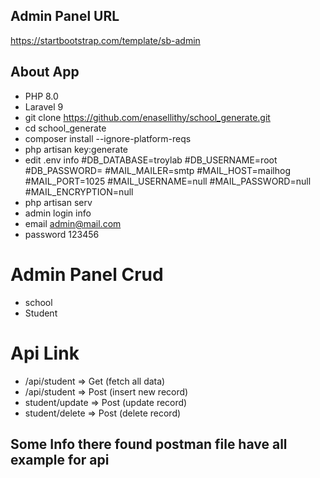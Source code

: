 

## Admin Panel URL 
https://startbootstrap.com/template/sb-admin

## About App
- PHP 8.0
- Laravel 9
- git clone https://github.com/enasellithy/school_generate.git
- cd school_generate
- composer install --ignore-platform-reqs
- php artisan key:generate
- edit .env info
#DB_DATABASE=troylab
#DB_USERNAME=root
#DB_PASSWORD=
#MAIL_MAILER=smtp
#MAIL_HOST=mailhog
#MAIL_PORT=1025
#MAIL_USERNAME=null
#MAIL_PASSWORD=null
#MAIL_ENCRYPTION=null
- php artisan serv
- admin login info
- email admin@mail.com
- password 123456

# Admin Panel Crud 
- school
- Student

# Api Link
- /api/student => Get (fetch all data)
- /api/student => Post (insert new record)
- student/update => Post (update record)
- student/delete => Post (delete record)

## Some Info there found postman file have all example for api 
